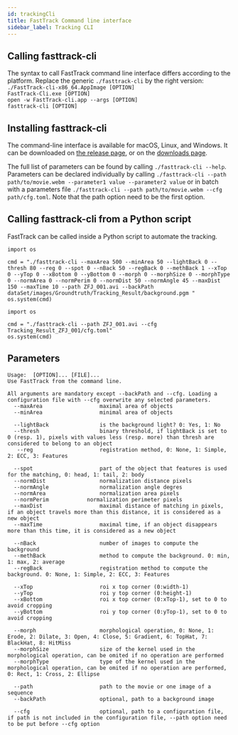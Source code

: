 ```yaml
---
id: trackingCli
title: FastTrack Command line interface
sidebar_label: Tracking CLI
---
```


## Calling fasttrack-cli

The syntax to call FastTrack command line interface differs according to the platform. Replace the generic `./fasttrack-cli` by the right version:  
`./FastTrack-cli-x86_64.AppImage [OPTION]`  
`FastTrack-Cli.exe [OPTION]`  
`open -w FastTrack-cli.app --args [OPTION]`  
`fasttrack-cli [OPTION]`   

## Installing fasttrack-cli

The command-line interface is available for macOS, Linux, and Windows. It can be downloaded on [the release page](https://github.com/FastTrackOrg/FastTrack/releases/latest), or on the [downloads page](https://fasttrack.sh/download/).

The full list of parameters can be found by calling ```./fasttrack-cli --help```. 
Parameters can be declared individually by calling ```./fasttrack-cli --path path/to/movie.webm --parameter1 value --parameter2 value``` or in batch with a parameters file ```./fasttrack-cli --path path/to/movie.webm --cfg path/cfg.toml```. Note that the path option need to be the first option.

## Calling fasttrack-cli from a Python script

FastTrack can be called inside a Python script to automate the tracking. 

```
import os

cmd = "./fasttrack-cli --maxArea 500 --minArea 50 --lightBack 0 --thresh 80 --reg 0 --spot 0 --nBack 50 --regBack 0 --methBack 1 --xTop 0 --yTop 0 --xBottom 0 --yBottom 0 --morph 0 --morphSize 0 --morphType 0 --normArea 0 --normPerim 0 --normDist 50 --normAngle 45 --maxDist 150 --maxTime 10 --path ZFJ_001.avi --backPath dataSet/images/Groundtruth/Tracking_Result/background.pgm " 
os.system(cmd)
```

```
import os

cmd = "./fasttrack-cli --path ZFJ_001.avi --cfg Tracking_Result_ZFJ_001/cfg.toml"
os.system(cmd)
```

## Parameters

```
Usage:  [OPTION]... [FILE]...
Use FastTrack from the command line.

All arguments are mandatory except --backPath and --cfg. Loading a configuration file with --cfg overwrite any selected parameters.
  --maxArea                  maximal area of objects
  --minArea                  minimal area of objects

  --lightBack                is the background light? 0: Yes, 1: No
  --thresh                   binary threshold, if lightBack is set to 0 (resp. 1), pixels with values less (resp. more) than thresh are considered to belong to an object
   --reg                     registration method, 0: None, 1: Simple, 2: ECC, 3: Features

  --spot                     part of the object that features is used for the matching, 0: head, 1: tail, 2: body
  --normDist                 normalization distance pixels
  --normAngle                normalization angle degres
  --normArea                 normalization area pixels
  --normPerim            normalization perimeter pixels
  --maxDist                  maximal distance of matching in pixels, if an object travels more than this distance, it is considered as a new object
  --maxTime                  maximal time, if an object disappears more than this time, it is considered as a new object

  --nBack                    number of images to compute the background
  --methBack                 method to compute the background. 0: min, 1: max, 2: average
  --regBack                  registration method to compute the background. 0: None, 1: Simple, 2: ECC, 3: Features

  --xTop                     roi x top corner (0:width-1)
  --yTop                     roi y top corner (0:height-1)
  --xBottom                  roi x top corner (0:xTop-1), set to 0 to avoid cropping
  --yBottom                  roi y top corner (0:yTop-1), set to 0 to avoid cropping

  --morph                    morphological operation, 0: None, 1: Erode, 2: Dilate, 3: Open, 4: Close, 5: Gradient, 6: TopHat, 7: BlackHat, 8: HitMiss
  --morphSize                size of the kernel used in the morphological operation, can be omited if no operation are performed
  --morphType                type of the kernel used in the morphological operation, can be omited if no operation are performed, 0: Rect, 1: Cross, 2: Ellipse

  --path                     path to the movie or one image of a sequence
  --backPath                 optional, path to a background image

  --cfg                      optional, path to a configuration file, if path is not included in the configuration file, --path option need to be put before --cfg option
```
